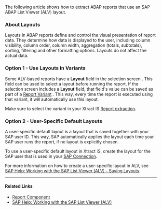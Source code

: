 The following article shows how to extract ABAP reports that use an SAP ABAP List Viewer (ALV) layout.

### About Layouts

Layouts in ABAP reports define and control the visual presentation of report data. They determine how data is displayed to the user, including column visibility, column order, column width, aggregation (totals, subtotals), sorting, filtering and other formatting options. Layouts do not affect the actual data.

### Option 1 - Use Layouts in Variants

Some ALV-based reports have a **Layout** field in the selection screen . This field can be used to select a layout before running the report. If the selection screen includes a **Layout** field, that field's value can be saved as part of a [Report Variant](../../documentation/report/variants-and-selections/) . This way, every time the report is executed using that variant, it will automatically use this layout.

Make sure to select the variant in your Xtract IS [Report extraction](../../documentation/report/variants-and-selections/#choose-a-variant).

### Option 2 - User-Specific Default Layouts

A user-specific default layout is a layout that is saved together with your SAP user ID. This way, SAP automatically applies the layout each time your SAP user runs the report, if no layout is explicitly chosen.

To use a user-specific default layout in Xtract IS, create the layout for the SAP user that is used in your [SAP Connection](../../documentation/sap-connection/).

For more information on how to create a user-specific layout in ALV, see [SAP Help: Working with the SAP List Viewer (ALV) - Saving Layouts](https://help.sap.com/docs/ABAP_PLATFORM_NEW/b1c834a22d05483b8a75710743b5ff26/4d620265d79751b0e10000000a42189c.html?utm_source=chatgpt.com).

______________________________________________________________________

#### Related Links

- [Report Component](../../documentation/report/)
- [SAP Help: Working with the SAP List Viewer (ALV)](https://help.sap.com/docs/ABAP_PLATFORM_NEW/b1c834a22d05483b8a75710743b5ff26/4d5edc88767161bee10000000a42189b.html?utm_source=chatgpt.com)
